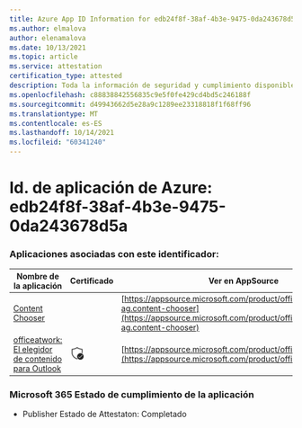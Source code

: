 ```yaml
---
title: Azure App ID Information for edb24f8f-38af-4b3e-9475-0da243678d5a
ms.author: elmalova
author: elenamalova
ms.date: 10/13/2021
ms.topic: article
ms.service: attestation
certification_type: attested
description: Toda la información de seguridad y cumplimiento disponible para edb24f8f-38af-4b3e-9475-0da243678d5a.
ms.openlocfilehash: c88838842556835c9e5f0fe429cd4bd5c246188f
ms.sourcegitcommit: d49943662d5e28a9c1289ee23318818f1f68ff96
ms.translationtype: MT
ms.contentlocale: es-ES
ms.lasthandoff: 10/14/2021
ms.locfileid: "60341240"
---
```

# <a name="azure-app-id-edb24f8f-38af-4b3e-9475-0da243678d5a"></a>Id. de aplicación de Azure: edb24f8f-38af-4b3e-9475-0da243678d5a


### <a name="apps-associated-with-this-id"></a>Aplicaciones asociadas con este identificador:
| **Nombre de la aplicación** | **Certificado** | **Ver en AppSource** |
|--------------|---------------|-----------------------|
| [Content Chooser](https://docs.microsoft.com/microsoft-365-app-certification/forward/officeatwork-ag.content-chooser) |  | [https://appsource.microsoft.com/product/office/officeatwork-ag.content-chooser](https://appsource.microsoft.com/product/office/officeatwork-ag.content-chooser) |
| [officeatwork: El elegidor de contenido para Outlook](https://docs.microsoft.com/microsoft-365-app-certification/forward/WA104380690) | <img alt="Certified application badge" src="../media/certified-badge.png" height="25" width="25" /> | [https://appsource.microsoft.com/product/office/WA104380690](https://appsource.microsoft.com/product/office/WA104380690) |

### <a name="microsoft-365-app-compliance-status"></a>Microsoft 365 Estado de cumplimiento de la aplicación
- Publisher Estado de Attestaton: Completado
